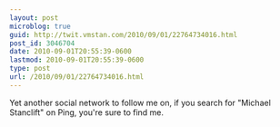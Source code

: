 ```yaml
---
layout: post
microblog: true
guid: http://twit.vmstan.com/2010/09/01/22764734016.html
post_id: 3046704
date: 2010-09-01T20:55:39-0600
lastmod: 2010-09-01T20:55:39-0600
type: post
url: /2010/09/01/22764734016.html
---
```

Yet another social network to follow me on, if you search for "Michael Stanclift" on Ping, you're sure to find me.
